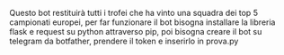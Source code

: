 Questo bot restituirà tutti i trofei che ha vinto una squadra dei top 5 campionati europei, per far funzionare il bot bisogna installare la libreria flask e request su python attraverso pip, poi bisogna creare il bot su telegram da botfather, prendere il token e inserirlo in prova.py

